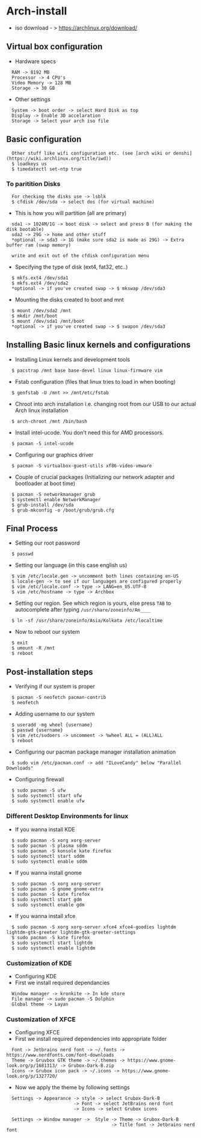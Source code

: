 # Arch-install

  - iso download - > https://archlinux.org/download/

## Virtual box configuration

  - Hardware specs
```
  RAM -> 8192 MB
  Processor -> 4 CPU's
  Video Memory -> 128 MB
  Storage -> 30 GB
```
  - Other settings
```
  System -> boot order -> select Hard Disk as top
  Display -> Enable 3D accelaration
  Storage -> Select your arch iso file
```

## Basic configuration

```
  Other stuff like wifi configuration etc. (see [arch wiki or denshi](https://wiki.archlinux.org/title/iwd))
  $ loadkeys us
  $ timedatectl set-ntp true
```
### To paritition Disks

```
  For checking the disks use -> lsblk
  $ cfdisk /dev/sda -> select dos (for virtual machine)
```
  - This is how you will partition (all are primary)
```
  sda1 -> 1024M/1G -> boot disk -> select and press B (for making the disk bootable)
  sda2 -> 29G -> home and other stuff
  *optional -> sda3 -> 1G (make sure sda2 is made as 29G) -> Extra buffer ram (swap memory)

  write and exit out of the cfdisk configuration menu
```
  - Specifying the type of disk (ext4, fat32, etc..)
```
  $ mkfs.ext4 /dev/sda1
  $ mkfs.ext4 /dev/sda2
  *optional -> if you've created swap -> $ mkswap /dev/sda3
```
  - Mounting the disks created to boot and mnt
```
  $ mount /dev/sda2 /mnt
  $ mkdir /mnt/boot
  $ mount /dev/sda1 /mnt/boot
  *optional -> if you've created swap -> $ swapon /dev/sda3
```

## Installing Basic linux kernels and configurations

  - Installing Linux kernels and development tools
```
  $ pacstrap /mnt base base-devel linux linux-firmware vim
```
  - Fstab configuration (files that linux tries to load in when booting)
```
  $ genfstab -U /mnt >> /mnt/etc/fstab
```
  - Chroot into arch installation i.e. changing root from our USB to our actual Arch linux installation
```
  $ arch-chroot /mnt /bin/bash
```
  - Install intel-ucode. You don't need this for AMD processors.
```
  $ pacman -S intel-ucode
```
  - Configuring our graphics driver
```
  $ pacman -S virtualbox-guest-utils xf86-video-vmware    
```
  - Couple of crucial packages (Initializing our network adapter and bootloader at boot time)
```
  $ pacman -S networkmanager grub
  $ systemctl enable NetworkManager
  $ grub-install /dev/sda
  $ grub-mkconfig -o /boot/grub/grub.cfg
```

## Final Process

  - Setting our root password
```
  $ passwd
```
  - Setting our language (in this case english us)
```
  $ vim /etc/locale.gen -> uncomment both lines containing en-US
  $ locale-gen -> to see if our languages are configured properly
  $ vim /etc/locale.conf -> type -> LANG=en_US.UTF-8
  $ vim /etc/hostname -> type -> Archbox
```
  - Setting our region. See which region is yours, else press ```TAB``` to autocomplete after typing ```/usr/share/zoneinfo/Am____```
```
  $ ln -sf /usr/share/zoneinfo/Asia/Kolkata /etc/localtime
```
  - Now to reboot our system
```
  $ exit
  $ umount -R /mnt
  $ reboot
```

## Post-installation steps

  - Verifying if our system is proper
```
  $ pacman -S neofetch pacman-contrib
  $ neofetch
```
  - Adding username to our system
```
  $ useradd -mg wheel {username}
  $ passwd {username}
  $ vim /etc/sudoers -> uncomment -> %wheel ALL = (ALL)ALL
  $ reboot
```
  - Configuring our pacman package manager installation animation
```
  $ sudo vim /etc/pacman.conf -> add "ILoveCandy" below "Parallel Downloads"
```
  - Configuring firewall
```
  $ sudo pacman -S ufw
  $ sudo systemctl start ufw
  $ sudo systemctl enable ufw
```

### Different Desktop Environments for linux

  - If you wanna install KDE
```
  $ sudo pacman -S xorg xorg-server
  $ sudo pacman -S plasma sddm
  $ sudo pacman -S konsole kate firefox
  $ sudo systemctl start sddm
  $ sudo systemctl enable sddm
```
  - If you wanna install gnome
```
  $ sudo pacman -S xorg xorg-server
  $ sudo pacman -S gnome gnome-extra
  $ sudo pacman -S kate firefox
  $ sudo systemctl start gdm
  $ sudo systemctl enable gdm
```
  - If you wanna install xfce
```
  $ sudo pacman -S xorg xorg-server xfce4 xfce4-goodies lightdm lightdm-gtk-greeter lightdm-gtk-greeter-settings
  $ sudo pacman -S kate firefox
  $ sudo systemctl start lightdm
  $ sudo systemctl enable lightdm
```

### Customization of KDE

  - Configuring KDE
  - First we install required dependancies
```
  Window manager -> kronkite -> In kde store
  File manager -> sudo pacman -S Dolphin
  Global theme -> Layan
```

### Customization of XFCE

  - Configuring XFCE
  - First we install required dependencies into appropriate folder
```
  Font -> Jetbrains nerd font -> ~/.fonts -> https://www.nerdfonts.com/font-downloads
  Theme -> Gruvbox GTK theme -> ~/.themes -> https://www.gnome-look.org/p/1681313/ -> Grubox-Dark-B.zip
  Icons -> Grubox icon pack -> ~/.icons -> https://www.gnome-look.org/p/1327720/
```
  - Now we apply the theme by following settings
```
  Settings -> Appearance -> style -> select Grubox-Dark-B
                         -> Font -> select JetBrains nerd font
                         -> Icons -> select Grubox icons

  Settings -> Window manager ->  Style -> Theme -> Grubox-Dark-B
                                       -> Title font -> Jetbrains nerd font

  
```







    
